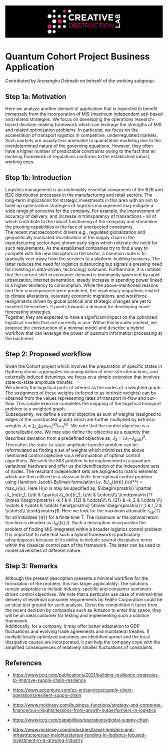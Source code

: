 ![CDL 2022 Cohort Project](../CDL_logo.jpg)
# Quantum Cohort Project Business Application

Contributed by Arunanghu Debnath on behanlf of the working subgroup.


## Step 1a: Motivation

Here we analyze another domain of application that is expected to
benefit immensely from the incorporation of MIS (maximum independent
set) based and related strategies. We focus on developing the operations
research-based decision-making framework which can leverage the
strengths of MIS and related optimization problems. In particular, we
focus on the acceleration of transport logistics in competitive,
underregulated markets. Such markets are usually less amenable to
quantitative modeling due to the overdetermined nature of the governing
equations. However, they often have a higher number of predictable
constraints owing to the fact that an evolving framework of regulations
conforms to the established robust, working ones.  


## Step 1b: Introduction

Logistics management is an undeniably essential component of the B2B and
B2C distribution processes in the manufacturing and retail sectors. The
long-term implications for strategic investments in this area with an
aim to build up optimization strategies of logistics management may
mitigate a wide range of concerns for the company. For example, the
improvement of accuracy of delivery, and increase in transparency of
transactions - all of which contribute to the robust functioning of the
company and streamline the pivoting capabilities in the face of
unexpected constraints.  
The recent macroeconomic drivers e.g., regulated globalization and
geopolitically motivated recalibration of the supply chain in the
manufacturing sector have shown early signs which reiterate the need for
such requirements. As the established companies try to find a way to
compete with the new disruptors in the sector, a common route is to
gradually veer away from the services to a platform-building business.
The latter reduces the need for logistics outsourcing but signals a
pressing need for investing in data-driven, technology solutions.
Furthermore, it is notable that the current shift in consumer demand is
dominantly governed by rapid urbanization, internet penetration, steady
increase in spending power linked to a higher tendency to consumption.
While the above-mentioned reasons and their consequences were predicted,
the involuntary migrations related to climate alterations, voluntary
economic migrations, and workforce realignments driven by global
political and strategic changes are yet to manifest themselves. It
points towards a demand for developing novel forecasting strategies.  
Together, they are expected to have a significant impact on the
optimized logistical models that are currently in use. Within this
broader context, we propose the construction of a minimal model and
describe a hybrid workflow that can leverage the power of quantum
information processing at the back-end.  


## Step 2: Proposed workflow

Given the Cohort project which involves the preparation of specific
states in Rydberg atomic aggregates via manipulation of inter-site
interactions, and externally induced detunings, we focus on a simple
extension that involves state-to-state amplitude transfer.  
We identify the logistical ports of interest as the nodes of a weighted
graph. The assignment of these weights (referred to as intrinsic
weights) can be obtained from the values representing rates of transport
in-flow and out-flow. This simple exercise completes the mapping of the
logistical transport problem to a weighted graph.  
Subsequently, we define a control objective as sum of weights (assigned
to edges of the constructed graph) which are further multiplied by
extrinsic weights
*J*<sub>1</sub> = ∑<sub>*i*, *j*</sub>∑<sub>*k*</sub>*w*<sub>*i**j*</sub><sup>(*k*)</sup>*t*<sub>*i**j*</sub><sup>(*k*)</sup>.
We note that the control objective is a generalizable one. We may also
define the objective as a quantity that describes deviation from a
predefined objective as,
*J*<sub>2</sub> = (*J*<sub>1</sub>−*J*<sub>goal</sub>)<sup>2</sup>.
Thereafter, the state-to-state amplitude transfer problem can be
reformulated as finding a set of weights which minimizes the above
mentioned control objective via a reformulation of optimal control
algorithms. We seek the MIS problem to be implemented in a quantum
variational hardware and offer us the identification of the independent
sets of nodes. The resultant independent sets are assigned to matrix
elements which are then utilized in a classical finite-time optimal
control problem using Hamilton-Jacobi-Bellman formulation i.e.
∂*J*<sub>*m*</sub>({**r**(*t*)},*t*)/*d**t* = max<sub>*u*</sub>*H*(*u*).
Here *H*(*u*) is may be specified as, $\\begin{pmatrix}
\\partial J\_{m}(r_1, t)/dt & \\partial J\_{m}(r_2, t)/dt & \\cdots\\\\
\\end{pmatrix}^T \\times \\begin{pmatrix}
-k_1 & t\_{12} & \\cdots\\\\
t\_{21} & -k_2 & \\cdots \\\\
\\vdots &  \\vdots    & \\ddots
\\end{pmatrix} \\times \\begin{pmatrix}
r_1 & r_2 & \\cdots\\\\
\\end{pmatrix}$. Here we look for the maximum attainable
*r*<sub>val</sub>(*T*) for all initialized ({**r**}) for a finite time
*T*. The maximum or the optimal return function is denoted as
*J*<sub>*m*</sub>({**r**},*t*). Such a description incorporates the
problem of finding MIS integrated within a broader logistics control
problem. It is important to note that such a hybrid framework is
particularly advantageous because of its ability to include several
dissipative terms within the classical control part of the framework.
The latter can be used to model adversities of different nature.  

## Step 3: Remarks

Although the present description presents a minimal workflow for the
formulation of the problem, this has larger applicability. The solutions
remain adaptable to include industry-specific and consumer
sentiment-driven control objectives. We note that a particular use case
of minimal-time delivery of essential consumer requirements by FedEx
Corporation could be an ideal test ground for such analysis. Given the
competition it faces from the recent decision by companies such as
Amazon to enter this space, they will be an ideal customer for testing
and implementing such a solution framework.  
Additionally, for a company, it may offer better adaptation to GDP
fluctuations and evolving trade agreements and multilateral treaties. If
multiple locally optimized outcomes are identified apriori and the local
dissipative causes are incorporated, it can help the company cope with
the amplified consequences of relatively smaller fluctuations of
constraints.  


## References

-   https://www.bcg.com/publications/2021/building-resilience-strategies-to-improve-supply-chain-resilience

-   https://www.accenture.com/us-en/services/supply-chain-operations/resilient-supply-chain

-   https://www.mckinsey.com/business-functions/strategy-and-corporate-finance/our-insights/lessons-from-growth-outperformers-in-logistics

-   https://www.bcg.com/capabilities/operations/digital-supply-chain

-   https://www.mckinsey.com/industries/travel-logistics-and-infrastructure/our-insights/startup-funding-in-logistics-focused-investment-in-a-growing-industry
